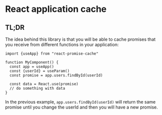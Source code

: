 # React application cache


## TL;DR

The idea behind this library is that you will be able to cache promises that
you receive from different functions in your application:
```tsx
import {useApp} from "react-promise-cache"

function MyComponent() {
  const app = useApp()
  const {userId} = useParam()
  const promise = app.users.findById(userId)
  
  const data = React.use(promise)
  // do something with data
}
```

In the previous example, `app.users.findById(userId)` will return the same
promise until you change the userId and then you will have a new promise.
